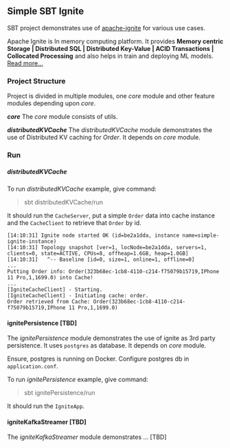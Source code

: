 ## Simple SBT Ignite

SBT project demonstrates use of [apache-ignite](https://ignite.apache.org) for various use cases.

Apache Ignite is In memory computing platform. It provides
**Memory centric Storage | Distributed SQL | Distributed Key-Value | ACID Transactions | Collocated Processing** and also helps in train and deploying ML models. [Read more...](https://apacheignite.readme.io/docs)

### Project Structure
Project is divided in multiple modules, one *core* module and other feature modules depending upon *core*.

***core***
The *core* module consists of utils.

***distributedKVCache***
The *distributedKVCache* module demonstrates the use of Distributed KV caching for *Order*. It depends on *core* module.

### Run

##### **distributedKVCache**
To run *distributedKVCache* example, give command:
> sbt distributedKVCache/run

It should run the `CacheServer`, put a simple `Order` data into cache instance and the `CacheClient` to retrieve that `Order` by id.

```
[14:10:31] Ignite node started OK (id=be2a1dda, instance name=simple-ignite-instance)
[14:10:31] Topology snapshot [ver=1, locNode=be2a1dda, servers=1, clients=0, state=ACTIVE, CPUs=8, offheap=1.6GB, heap=1.0GB]
[14:10:31]   ^-- Baseline [id=0, size=1, online=1, offline=0]
...
Putting Order info: Order(323b68ec-1cb8-4110-c214-f75079b15719,IPhone 11 Pro,1,1699.0) into Cache!
...
[IgniteCacheClient] - Starting.
[IgniteCacheClient] - Initiating cache: order.
Order retrieved from Cache: Order(323b68ec-1cb8-4110-c214-f75079b15719,IPhone 11 Pro,1,1699.0)
```


#### **ignitePersistence** [TBD]
The *ignitePersistence* module demonstrates the use of ignite as 3rd party persistence. It uses `postgres` as database. It depends on *core* module.

Ensure, postgres is running on Docker. Configure postgres db in `application.conf`.

To run *ignitePersistence* example, give command:
> sbt ignitePersistence/run

It should run the `IgniteApp`.

#### **igniteKafkaStreamer** [TBD]
The *igniteKafkaStreamer* module demonstrates ... [TBD]
